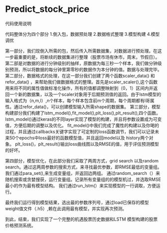 # Predict_stock_price
代码使用说明

代码整体分为四个部分
1.倒入包，数据预处理
2.数据格式整理
3.模型构建
4.模型调优

第一部分，我们现倒入所需的包，然后传入所需数据集，对数据进行预处理。在这一步最重要的是，将断续的数据集进行整理（股票市场有休市，周末，节假日）。第二部是对数据的进行分钟级别的抽样，原数据为每三秒一个样本，我们做分钟级别预测，所以将数据的每分钟里第零秒的数据作为本分钟的值。数据与处理完毕。
第二部分，数据格式的处理，在这一部分我们创建了两个函数scaler_data() 和refor_data() ，来帮助我们做数据格式的整理。首先是scaler_scaler(),这个函数用来将不同的属性值做标准化操作，所有的值都调整映射到（0，1）区间内并返回一个新的数据集，以及一个scaler对象用于后期预测值的返回。由于lstm模型的输入格式为（n,m,l）,n个样本，每个样本包含前m个周期，每个周期都有l哥属性。通过refor_data()，可以创建模型输入所需shape的数据集。
第三部分，模型构建部分我们构建了lstm_model(),fit_model(),plt_loss(),plt_result(),四个函数。
    lstm_model()通过keras的不同layer实现了模型的构建，并且将参数设置成为可变值，方便后期的调整以及优化。
    fit_model()中我们完成了魔性的构建以及你喝的过程，并且通过callbacks关键字实现了可定制的loss函数调节，我们可以记录未来50个epochs中loss最好的函数模型值，并且返回model以及      history两个对象。
    plt_loss()，plt_result()输出loss曲线图以及RMSE的值，用于评估预测模型的好坏。
 
 第四部分，模型优化，在此部分我们采取了两周方式，grid search 以及random search。通过这两周参数的搜索方式，来寻找最优参数，即RMSE最低的变量组。
    我们通过para_set(),来生成变量组，并返回边两组。
    通过random_search（）来随机搜索或贪婪搜获，运行变量组。记录所有变量组的的模型机过，并选取RMSE最小的作为最有模型结构。
    我们通过run_lstm(）来实现模型的一行调取，方便运行。
    
 最终我们运行得到模型结果，选出最的参数序列号，通过load已保存的模型weight值文件（.h5）,赖在此调用最有模型，并实现再次预测。
 
 到此，结束，我们实现了一个完整的机遇股票历史数据和LSTM 模型构建的股票价格预测系统。
    
    
